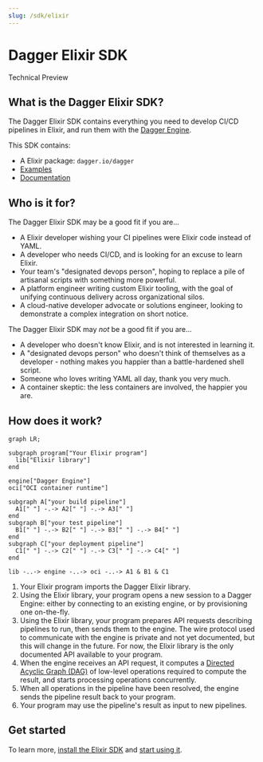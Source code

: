 ```yaml
---
slug: /sdk/elixir
---
```


# Dagger Elixir SDK

<div class="status-badge">Technical Preview</div>

## What is the Dagger Elixir SDK?

The Dagger Elixir SDK contains everything you need to develop CI/CD pipelines in Elixir, and run them with the [Dagger Engine][dagger].

This SDK contains:

* A Elixir package: `dagger.io/dagger`
* [Examples][examples]
* [Documentation][docs]

## Who is it for?

The Dagger Elixir SDK may be a good fit if you are...

* A Elixir developer wishing your CI pipelines were Elixir code instead of YAML.
* A developer who needs CI/CD, and is looking for an excuse to learn Elixir.
* Your team's "designated devops person", hoping to replace a pile of artisanal scripts with something more powerful.
* A platform engineer writing custom Elixir tooling, with the goal of unifying continuous delivery across organizational silos.
* A cloud-native developer advocate or solutions engineer, looking to demonstrate a complex integration on short notice.

The Dagger Elixir SDK may *not* be a good fit if you are...

* A developer who doesn't know Elixir, and is not interested in learning it.
* A "designated devops person" who doesn't think of themselves as a developer - nothing makes you happier than a battle-hardened shell script.
* Someone who loves writing YAML all day, thank you very much.
* A container skeptic: the less containers are involved, the happier you are.

## How does it work?

```mermaid
graph LR;

subgraph program["Your Elixir program"]
  lib["Elixir library"]
end

engine["Dagger Engine"]
oci["OCI container runtime"]

subgraph A["your build pipeline"]
  A1[" "] -.-> A2[" "] -.-> A3[" "]
end
subgraph B["your test pipeline"]
  B1[" "] -.-> B2[" "] -.-> B3[" "] -.-> B4[" "]
end
subgraph C["your deployment pipeline"]
  C1[" "] -.-> C2[" "] -.-> C3[" "] -.-> C4[" "]
end

lib -..-> engine -..-> oci -..-> A1 & B1 & C1
```

1. Your Elixir program imports the Dagger Elixir library.
2. Using the Elixir library, your program opens a new session to a Dagger Engine: either by connecting to an existing engine, or by provisioning one on-the-fly.
3. Using the Elixir library, your program prepares API requests describing pipelines to run, then sends them to the engine. The wire protocol used to communicate with the engine is private and not yet documented, but this will change in the future. For now, the Elixir library is the only documented API available to your program.
4. When the engine receives an API request, it computes a [Directed Acyclic Graph (DAG)][dag] of low-level operations required to compute the result, and starts processing operations concurrently.
5. When all operations in the pipeline have been resolved, the engine sends the pipeline result back to your program.
6. Your program may use the pipeline's result as input to new pipelines.

## Get started

To learn more, [install the Elixir SDK][install] and [start using it][get-started].

[dagger]: https://dagger.io
[cli]: https://docs.dagger.io/cli
[examples]: https://github.com/dagger/examples/tree/main/elixir
[docs]: https://docs.dagger.io/sdk/elixir
[install]: ./043817-install.md
[get-started]: ./756758-get-started.md
[dag]: https://en.wikipedia.org/wiki/Directed_acyclic_graph
